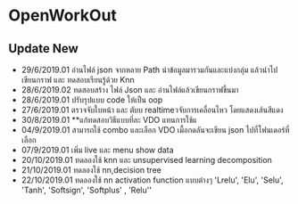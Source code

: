 # OpenWorkOut
## Update New
  - 29/6/2019.01 อ่านไฟล์ json จากหลาย Path นำข้อมูลมารวมกันและแบ่งกลุ่ม แล้วนำไปเขียนกราฟ และ ทดสอบเรียนรู้ด้วย Knn 
  - 28/6/2019.02 ทดสอบสร้าง ไฟล์ Json และ อ่านไฟล์แล้วเขียนกราฟขึ้นมา
  - 28/6/2019.01 ปรับรุปแบบ code ให้เป็น oop
  - 27/6/2019.01 ตรวจจับใบหน้า และ ตับบ realtimeวจับการเคลื่อนไหว โดยแสดงเส้นสีแดง
  - 30/8/2019.01 **แก้ทดสอบวิธีแบบที่ละ VDO แทนการใช้แ
  - 04/9/2019.01 สามารถใช้ combo และเลือก VDO เมื้อกดลันจะเขียน json ไปที่โฟนเดอร์ที่เลือก
  - 07/9/2019.01 เพิ่ม live และ menu show data
  - 20/10/2019.01 ทดลองใช้ knn และ unsupervised learning decomposition
  - 21/10/2019.01 ทดลองใช้ nn,decision tree
  - 22/10/2019.01 ทดลองใช้ nn activation function แบบต่างๆ 'Lrelu', 'Elu', 'Selu', 'Tanh', 'Softsign', 'Softplus' , 'Relu''